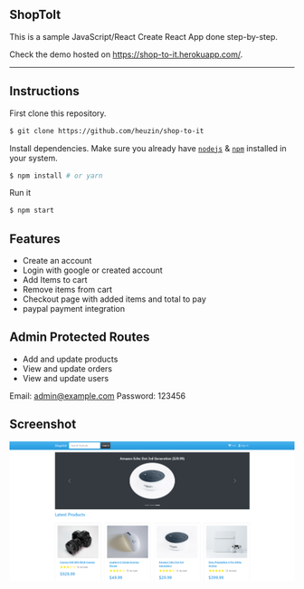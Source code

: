 ## ShopToIt

This is a sample JavaScript/React Create React App done step-by-step.

Check the demo hosted on https://shop-to-it.herokuapp.com/.

---

## Instructions

First clone this repository.

```bash
$ git clone https://github.com/heuzin/shop-to-it
```

Install dependencies. Make sure you already have [`nodejs`](https://nodejs.org/en/) & [`npm`](https://www.npmjs.com/) installed in your system.

```bash
$ npm install # or yarn
```

Run it

```bash
$ npm start
```

## Features

- Create an account
- Login with google or created account
- Add Items to cart
- Remove items from cart
- Checkout page with added items and total to pay
- paypal payment integration

## Admin Protected Routes

- Add and update products
- View and update orders
- View and update users

Email: admin@example.com
Password: 123456

## Screenshot

![GitHub Logo](/client/public/images/shoptoitimage.png)
